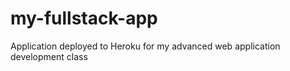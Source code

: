 # my-fullstack-app
Application deployed to Heroku for my advanced web application development class
